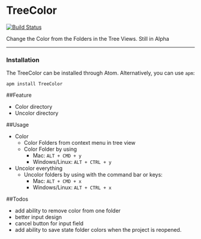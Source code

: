 # TreeColor
[![Build Status](https://travis-ci.org/GianlucaScarciolla/atom-TreeColor.svg?branch=master)](https://travis-ci.org/GianlucaScarciolla/atom-TreeColor)


Change the Color from the Folders in the Tree Views.
Still in Alpha

---

### Installation
The TreeColor can be installed through Atom. Alternatively, you can use `apm`:

`apm install TreeColor`

##Feature
* Color directory
* Uncolor directory

##Usage
* Color
  * Color Folders from context menu in tree view
  * Color Folder by using
    * Mac: `ALT + CMD + y`
    * Windows/Linux: `ALT + CTRL + y`
* Uncolor everything
  * Uncolor folders by using with the command bar or keys:
    * Mac: `ALT + CMD + x`
    * Windows/Linux: `ALT + CTRL + x`

##Todos
* add ability to remove color from one folder
* better input design
* cancel button for input field
* add ability to save state folder colors when the project is reopened.

